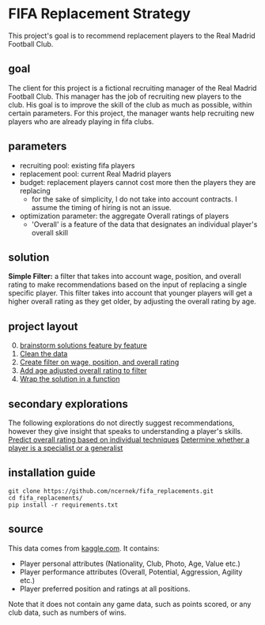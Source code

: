 # FIFA Replacement Strategy
This project's goal is to recommend replacement players to the Real Madrid Football Club.

## goal
The client for this project is a fictional recruiting manager of the Real Madrid Football Club. This manager has the job of recruiting new players to the club. His goal is to improve the skill of the club as much as possible, within certain parameters. For this project, the manager wants help recruiting new players who are already playing in fifa clubs. 

## parameters
* recruiting pool: existing fifa players
* replacement pool: current Real Madrid players
* budget: replacement players cannot cost more then the players they are replacing
    * for the sake of simplicity, I do not take into account contracts. I assume the timing of hiring is not an issue.
* optimization parameter: the aggregate Overall ratings of players
    * 'Overall' is a feature of the data that designates an individual player's overall skill
   
## solution
**Simple Filter:** a filter that takes into account wage, position, and overall rating to make recommendations based on the input of replacing a single specific player. This filter takes into account that younger players will get a higher overall rating as they get older, by adjusting the overall rating by age.

## project layout
0. [brainstorm solutions feature by feature](field_brainstorm.ipynb)
1. [Clean the data](clean.ipynb)
2. [Create filter on wage, position, and overall rating](filter_simple.ipynb)
3. [Add age adjusted overall rating to filter](filter_age_adjusted.ipynb)
4. [Wrap the solution in a function](scale_solution.ipynb)

## secondary explorations 
The following explorations do not directly suggest recommendations, however they give insight that speaks to understanding a player's skills.
[Predict overall rating based on individual techniques](skill_prediction.ipynb)
[Determine whether a player is a specialist or a generalist](rating_distribution.ipynb)


## installation guide
```
git clone https://github.com/ncernek/fifa_replacements.git
cd fifa_replacements/
pip install -r requirements.txt
```

## source
This data comes from [kaggle.com](https://www.kaggle.com/thec03u5/fifa-18-demo-player-dataset).
It contains:
* Player personal attributes (Nationality, Club, Photo, Age, Value etc.)
* Player performance attributes (Overall, Potential, Aggression, Agility etc.)
* Player preferred position and ratings at all positions.

Note that it does not contain any game data, such as points scored, or any club data,
such as numbers of wins.
